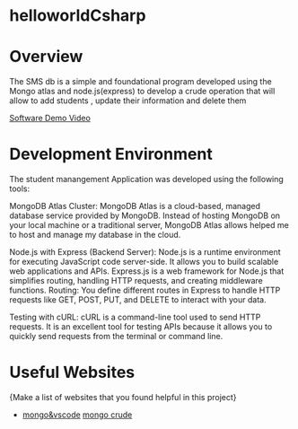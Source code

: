 # helloworldCsharp




# Overview

The  SMS db  is a simple and foundational program developed using the  Mongo atlas and  node.js(express) to  develop a crude operation that will allow to add students , update their information and delete them

[Software Demo Video](https://youtu.be/w3x8plJR5qQ)

# Development Environment

The student manangement  Application was developed using the following tools:

MongoDB Atlas Cluster: MongoDB Atlas is a cloud-based, managed database service provided by MongoDB. Instead of hosting MongoDB on your local machine or a traditional server, MongoDB Atlas allows helped me to host and manage my  database in the cloud.


Node.js with Express (Backend Server):
Node.js is a runtime environment for executing JavaScript code server-side. It allows you to build scalable web applications and APIs.
Express.js is a web framework for Node.js that simplifies routing, handling HTTP requests, and creating middleware functions.
Routing: You define different routes in Express to handle HTTP requests like GET, POST, PUT, and DELETE to interact with your data.


Testing with cURL:
cURL is a command-line tool used to send HTTP requests. It is an excellent tool for testing APIs because it allows you to quickly send requests from the terminal or command line.





# Useful Websites

{Make a list of websites that you found helpful in this project}
* [mongo&vscode](https://www.mongodb.com/products/tools/vs-code)
 [mongo crude](https://www.geeksforgeeks.org/mongodb-crud-operations/)
